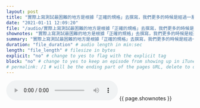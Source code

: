 ```yaml
---
layout: post
title: "實際上寫測試最困難的地方是根據「正確的規格」去撰寫，我們更多的時候是經過一層又一層的傳話拿到一些「有問題的規格」也因此跟客戶確認清楚是很重要的環節。" # quotes allow forbidden characters like the colon
date: "2021-01-11 12:09:20"
file: "/audio/實際上寫測試最困難的地方是根據「正確的規格」去撰寫，我們更多的時候是經過一層又一層的傳話拿到一些「有問題的規格」也因此跟客戶確認清楚是很重要的環節。.mp3"
shownotes: "實際上寫測試最困難的地方是根據「正確的規格」去撰寫，我們更多的時候是經過一層又一層的傳話拿到一些「有問題的規格」也因此跟客戶確認清楚是很重要的環節。"
summary: "實際上寫測試最困難的地方是根據「正確的規格」去撰寫，我們更多的時候是經過一層又一層的傳話拿到一些「有問題的規格」也因此跟客戶確認清楚是很重要的環節。"
duration: "file_duration" # audio length in min:sec
length: "file_length" # filesize in bytes
explicit: "no" # change to yes to flag with the explicit tag
block: "no" # change to yes to keep an episode from showing up in iTunes
# permalink: /1 # will be the ending part of the pages URL, delete to default to the title
---
```


<audio controls>
<source src="{{site.url}}{{site.baseurl}}{{ page.file }}" type="audio/x-mp3">
Your browser does not support the audio element.
</audio>
{{ page.shownotes }}
